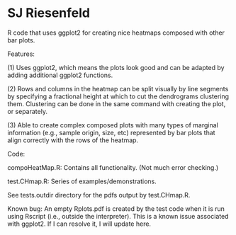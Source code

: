 # SJ Riesenfeld

R code that uses ggplot2 for creating nice heatmaps composed with
other bar plots.

Features:

(1) Uses ggplot2, which means the plots look good and can be adapted
by adding additional ggplot2 functions.

(2) Rows and columns in the heatmap can be split visually by line
segments by specifying a fractional height at which to cut the
dendrograms clustering them. Clustering can be done in the same
command with creating the plot, or separately.

(3) Able to create complex composed plots with many types of marginal
information (e.g., sample origin, size, etc) represented by bar plots
that align correctly with the rows of the heatmap.

Code:

compoHeatMap.R: Contains all functionality. (Not much error checking.)

test.CHmap.R: Series of examples/demonstrations.

See tests.outdir directory for the pdfs output by test.CHmap.R.

Known bug: An empty Rplots.pdf is created by the test code when it is
run using Rscript (i.e., outside the interpreter). This is a known
issue associated with ggplot2. If I can resolve it, I will update
here.

